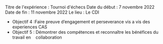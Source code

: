 Titre de l'expérience : Tournoi d'échecs
Date du début : 7 novembre 2022
Date de fin : 11 novembre 2022
Le lieu : Le CDI

- Objectif 4 :Faire preuve d’engagement et perseverance vis a vis des experiences CAS
- Objectif 5 : Démontrer des compétences et reconnaître les bénéfices du travail en    collaboration
